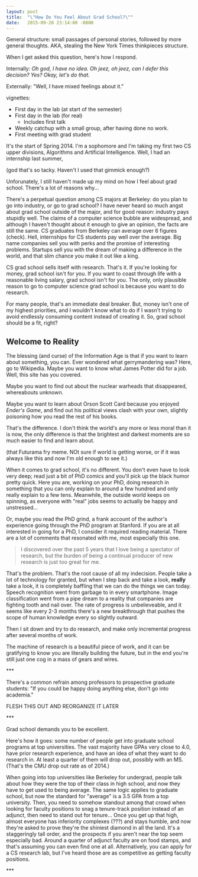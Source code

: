 ```yaml
---
layout: post
title:  "\"How Do You Feel About Grad School?\""
date:   2015-09-28 23:14:00 -0800
---
```


General structure: small passages of personal stories, followed by more general thoughts. AKA,
stealing the New York Times thinkpieces structure.

When I get asked this question, here's how I respond.

Internally: *Oh god, I have no idea.
Oh jeez, oh jeez, can I defer this decision? Yes? Okay, let's do that.*

Externally: "Well, I have mixed feelings about it."

vignettes:
- First day in the lab (at start of the semester)
- First day in the lab (for real)
    - Includes first talk
- Weekly catchup with a small group, after having done no work.
- First meeting with grad student


It's the start of Spring 2014. I'm a sophomore and I'm taking my first two CS
upper divisions, Algorithms and Artificial Intelligence. Well, I had an
internship last summer, 



(god that's so tacky. Haven't I used that gimmick enough?)

Unforunately, I still haven't made up my mind on how I feel about grad school.
There's a lot of reasons why...

There's a perpetual question among CS majors at Berkeley: do you plan to
go into industry, or go to grad school? I have never heard so much angst about
grad school outside of the major, and for good reason: industry pays stupidly
well. The claims of a computer science bubble are widespread, and although I
haven't thought about it enough to give an opinion, the facts are still the same.
CS graduates from Berkeley can average over 6 figures (check). Hell, internships
for CS students pay well over the average. Big name companies sell you with
perks and the promise of interesting problems. Startups sell you with the dream
of making a difference in the world, and that slim chance you make it out like
a king.

CS grad school sells itself with research. That's it. If you're looking for money,
grad school isn't for you. If you want to coast through life with a reasonable
living salary, grad school isn't for you. The only, only plausible reason to go
to computer science grad school is because you want to do research.

For many people, that's an immediate deal breaker. But, money isn't one of my
highest priorities, and I wouldn't know what to do if I wasn't trying to avoid
endlessly consuming content instead of creating it. So, grad school should be
a fit, right?


Welcome to Reality
--------------------------------------

The blessing (and curse) of the Information Age is that if you want to
learn about something, you can. Ever wondered what gerrymandering was? Here, go
to Wikipedia. Maybe you want to know what James Potter did for a job. Well,
this site has you covered.

Maybe you want to find out about the nuclear warheads that disappeared, whereabouts
unknown.

Maybe you want to learn about Orson Scott Card because you enjoyed *Ender's Game*,
and find out his political views clash with your own, slightly poisoning how
you read the rest of his books.

That's the difference. I don't think the world's any more or less moral than it
is now, the only difference is that the brightest and darkest moments are so much
easier to find and learn about.

(that Futurama fry meme. NOt sure if world is getting worse, or if it was always
like this and now I'm old enough to see it.)

When it comes to grad school, it's no different. You don't even have to look
very deep; read just a bit of PhD comics and you'll pick up the black humor
pretty quick. Here you are, working on your PhD, doing research in something that
you can only explain to around a few hundred and only really explain to a few tens.
Meanwhile, the outside world keeps on spinning, as everyone with "real" jobs
seems to actually be happy and unstressed...

Or, maybe you read the PhD grind, a frank account of the author's experience
going through the PhD program at Stanford. If you are at all interested in going
for a PhD, I consider it required reading material. There are a lot of comments
that resonated with me, most especially this one.

> I discovered over the past 5 years that I love being a spectator of
> research, but the burden of being a continual producer of new research is
> just too great for me.

That's the problem. That's the root cause of all my indecision. People take
a lot of technology for granted, but when I step back and take a look, **really**
take a look, it is completely baffling that we can do the things we can today.
Speech recognition went from garbage to in every smartphone. Image classification
went from a pipe dream to a reality that companies are fighting tooth and nail
over. The rate of progress is unbelieveable, and it seems like every 2-3 months
there's a new breakthrough that pushes the scope of human knowledge every
so slightly outward.

Then I sit down and try to do research, and make only incremental progress after
several months of work.

The machine of research is a beautiful piece of work, and it can be gratifying to
know you are literally building the future, but in the end you're still just
one cog in a mass of gears and wires.

\*\*\*

There's a common refrain among professors to prospective graduate students:
"If you could be happy doing anything else, don't go into academia."

FLESH THIS OUT AND REORGANIZE IT LATER

\*\*\*

Grad school demands you to be excellent.

Here's how it goes: some number of people get into graduate school programs
at top universities. The vast majority have GPAs very close to 4.0, have prior
research experience, and have an idea of what they want to do research in.
At least a quarter of them will drop out, possibly with an MS.
(That's the CMU drop out rate as of 2014.)

When going into top universities like Berkeley for undergrad, people talk about
how they were the top of their class in high school, and now they have to
get used to being average. The same logic applies to graduate school, but
now the standard for "average" is a 3.5 GPA from a top university. Then, you need
to somehow standout among that crowd when looking for faculty positions to snag
a tenure-track position instead of an adjunct, then need to stand out for tenure...
Once you get up that high, almost everyone has inferiority complexes (???) and
stays humble, and now they're asked to prove they're the shiniest diamond in all
the land. It's a staggeringly tall order, and the prospects if you aren't
near the top seem especially bad. Around a quarter of adjunct faculty are on
food stamps, and that's assuming you can even find one at all. Alternatively,
you can apply for a CS research lab, but I've heard those are as competitive
as getting faculty positions.

\*\*\*



